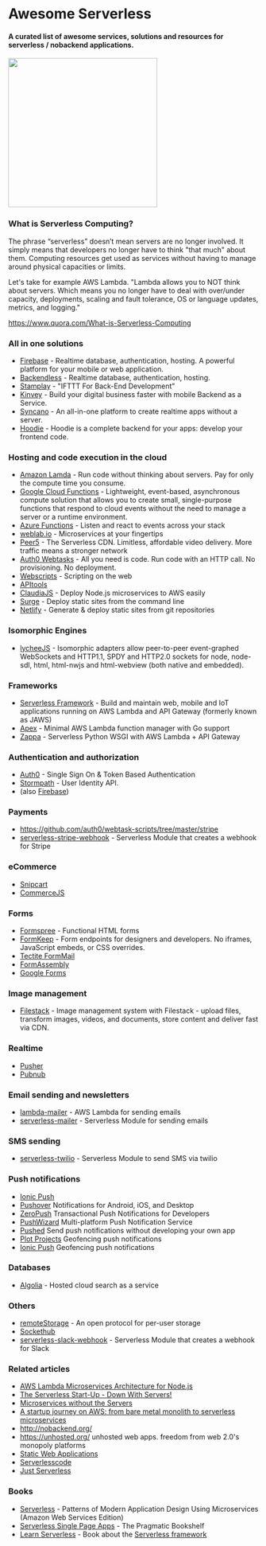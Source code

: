 # Awesome Serverless
#### A curated list of awesome services, solutions and resources for serverless / nobackend applications.
<img src="http://oi66.tinypic.com/jggm6f.jpg" height=300>

### What is Serverless Computing?

The phrase “serverless” doesn’t mean servers are no longer involved. It simply means that developers no longer have to think "that much" about them. Computing resources get used as services without having to manage around physical capacities or limits.

Let's take for example AWS Lambda. "Lambda allows you to NOT think about servers. Which means you no longer have to deal with over/under capacity, deployments, scaling and fault tolerance, OS or language updates, metrics, and logging."

https://www.quora.com/What-is-Serverless-Computing

### All in one solutions
* [Firebase](https://www.firebase.com/) - Realtime database, authentication, hosting. A powerful platform for your mobile or web application.
* [Backendless](https://backendless.com/) - Realtime database, authentication, hosting.
* [Stamplay](https://stamplay.com/) - "IFTTT For Back-End Development"
* [Kinvey](http://www.kinvey.com/) - Build your digital business faster with mobile Backend as a Service.
* [Syncano](https://syncano.io/) - An all-in-one platform to create realtime apps without a server.
* [Hoodie](http://hood.ie/) - Hoodie is a complete backend for your apps: develop your frontend code.

### Hosting and code execution in the cloud
* [Amazon Lamda](https://aws.amazon.com/lambda/) - Run code without thinking about servers. Pay for only the compute time you consume.
* [Google Cloud Functions](https://cloud.google.com/functions/docs) - Lightweight, event-based, asynchronous compute solution that allows you to create small, single-purpose functions that respond to cloud events without the need to manage a server or a runtime environment.
* [Azure Functions](https://azure.microsoft.com/en-us/services/functions/) - Listen and react to events across your stack
* [weblab.io](https://weblab.io/) - Microservices at your fingertips
* [Peer5](https://www.peer5.com/) - The Serverless CDN. Limitless, affordable video delivery. More traffic means a stronger network
* [Auth0 Webtasks](https://webtask.io/) - All you need is code. Run code with an HTTP call. No provisioning. No deployment.
* [Webscripts](https://www.webscript.io/) - Scripting on the web
* [APItools](https://www.apitools.com/)
* [ClaudiaJS](https://github.com/claudiajs/claudia/) - Deploy Node.js microservices to AWS easily
* [Surge](http://surge.sh/) - Deploy static sites from the command line
* [Netlify](https://netlify.com/) - Generate & deploy static sites from git repositories

### Isomorphic Engines
* [lycheeJS](http://lycheejs.org) - Isomorphic adapters allow peer-to-peer event-graphed WebSockets and HTTP1.1, SPDY and HTTP2.0 sockets for node, node-sdl, html, html-nwjs and html-webview (both native and embedded).

### Frameworks
* [Serverless Framework](http://www.serverless.com/) - Build and maintain web, mobile and IoT applications running on AWS Lambda and API Gateway (formerly known as JAWS)
* [Apex](http://apex.run/) - Minimal AWS Lambda function manager with Go support
* [Zappa](https://github.com/Miserlou/Zappa) - Serverless Python WSGI with AWS Lambda + API Gateway

### Authentication and authorization
* [Auth0](https://auth0.com/) - Single Sign On & Token Based Authentication
* [Stormpath](https://stormpath.com/) - User Identity API.
* (also [Firebase](https://firebase.com/))

### Payments
* https://github.com/auth0/webtask-scripts/tree/master/stripe
* [serverless-stripe-webhook](https://github.com/eahefnawy/serverless-stripe-webhook) - Serverless Module that creates a webhook for Stripe

### eCommerce
* [Snipcart](https://snipcart.com)
* [CommerceJS](http://commercejs.com/)

### Forms
* [Formspree](https://formspree.io/) - Functional HTML forms
* [FormKeep](https://formkeep.com/) - Form endpoints for designers and developers. No iframes, JavaScript embeds, or CSS overrides.
* [Tectite FormMail](http://www.tectite.com/)
* [FormAssembly](http://www.formassembly.com/)
* [Google Forms](https://docs.google.com/forms/)

### Image management
* [Filestack](https://www.filestack.com/) - Image management system with Filestack - upload files, transform images, videos, and documents, store content and deliver fast via CDN.

### Realtime
* [Pusher](https://pusher.com/)
* [Pubnub](https://www.pubnub.com/)

### Email sending and newsletters
* [lambda-mailer](https://github.com/eahefnawy/lambda-mailer) - AWS Lambda for sending emails
* [serverless-mailer](https://github.com/eahefnawy/serverless-mailer) - Serverless Module for sending emails


### SMS sending
  * [serverless-twilio](https://github.com/eahefnawy/serverless-twilio) - Serverless Module to send SMS via twilio

### Push notifications
* [Ionic Push](https://apps.ionic.io/landing/push)
* [Pushover](https://pushover.net/) Notifications for Android, iOS, and Desktop
* [ZeroPush](https://zeropush.com) Transactional Push Notifications for Developers
* [PushWizard](https://pushwizard.com/) Multi-platform Push Notification Service
* [Pushed](https://pushed.co/) Send push notifications without developing your own app
* [Plot Projects](http://www.plotprojects.com/) Geofencing push notifications
* [Ionic Push](https://xtremepush.com/) Geofencing push notifications

### Databases
* [Algolia](https://www.algolia.com/) - Hosted cloud search as a service

### Others
* [remoteStorage](https://remotestorage.io/) - An open protocol for per-user storage
* [Sockethub](http://sockethub.org/)
* [serverless-slack-webhook](https://github.com/eahefnawy/serverless-slack-webhook) - Serverless Module that creates a webhook for Slack

### Related articles
* [AWS Lambda Microservices Architecture for Node.js](https://medium.com/getty-logs/a-aws-lambda-microservices-architecture-for-node-js-4513799101d4#.k99m6yvvz)
* [The Serverless Start-Up - Down With Servers!](http://highscalability.com/blog/2015/12/7/the-serverless-start-up-down-with-servers.html)
* [Microservices without the Servers](https://aws.amazon.com/blogs/compute/microservices-without-the-servers/)
* [A startup journey on AWS: from bare metal monolith to serverless microservices](https://medium.com/@benorama/a-startup-journey-on-aws-from-bare-metal-monolith-to-serverless-microservices-80231624fbd9)
* http://nobackend.org/
* https://unhosted.org/ unhosted web apps. freedom from web 2.0's monopoly platforms
* [Static Web Applications](https://staticapps.org/)
* [Serverlesscode](https://serverlesscode.com/)
* [Just Serverless](http://justserverless.com/blog)

### Books
* [Serverless](https://leanpub.com/serverless/) - Patterns of Modern Application Design Using Microservices (Amazon Web Services Edition)
* [Serverless Single Page Apps](https://pragprog.com/book/brapps/serverless-single-page-apps/) - The Pragmatic Bookshelf
* [Learn Serverless](http://learnserverless.club) - Book about the [Serverless framework](http://serverless.com)

<!---
### Serverless Manifiesto
https://github.com/exis-io/Exis
https://www.imgix.com/
https://github.com/localytics/serverless-slackbot-scaffold
http://eng.localytics.com/serverless-slackbots-powered-by-aws/
Ionic Auth
-->
